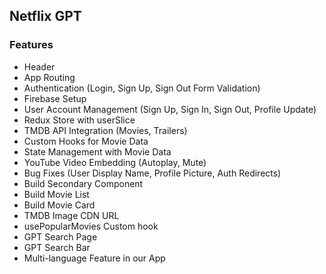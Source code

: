 ## Netflix GPT

### Features

- Header
- App Routing
- Authentication (Login, Sign Up, Sign Out Form Validation)
- Firebase Setup
- User Account Management (Sign Up, Sign In, Sign Out, Profile Update)
- Redux Store with userSlice
- TMDB API Integration (Movies, Trailers)
- Custom Hooks for Movie Data
- State Management with Movie Data
- YouTube Video Embedding (Autoplay, Mute)
- Bug Fixes (User Display Name, Profile Picture, Auth Redirects)
- Build Secondary Component
- Build Movie List
- Build Movie Card
- TMDB Image CDN URL
- usePopularMovies Custom hook
- GPT Search Page
- GPT Search Bar
- Multi-language Feature in our App